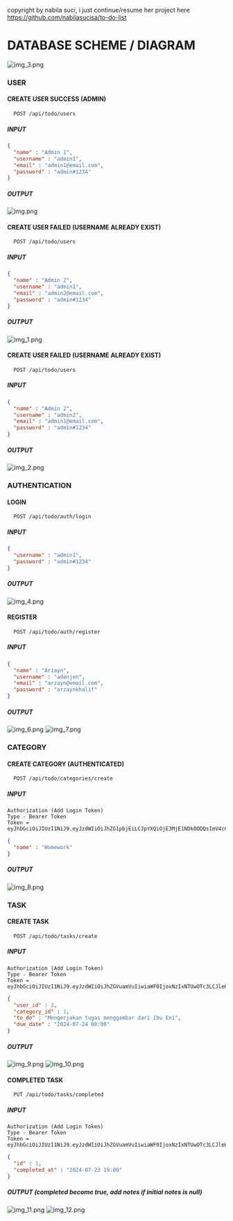 copyright by nabila suci, i just continue/resume her project here https://github.com/nabilasucisa/to-do-list

# DATABASE SCHEME / DIAGRAM
![img_3.png](img_3.png)

### USER
#### CREATE USER SUCCESS (ADMIN)
```http
  POST /api/todo/users  
```
##### INPUT
```json
{
  "name" : "Admin 1",
  "username" : "admin1",
  "email" : "admin1@email.com",
  "password" : "admin#1234"
}
```
##### OUTPUT
![img.png](img.png)

#### CREATE USER FAILED (USERNAME ALREADY EXIST)
```http
  POST /api/todo/users  
```
##### INPUT
```json
{
  "name" : "Admin 2",
  "username" : "admin1",
  "email" : "admin2@email.com",
  "password" : "admin#1234"
}
```
##### OUTPUT
![img_1.png](img_1.png)

#### CREATE USER FAILED (USERNAME ALREADY EXIST)
```http
  POST /api/todo/users  
```
##### INPUT
```json
{
  "name" : "Admin 2",
  "username" : "admin2",
  "email" : "admin1@email.com",
  "password" : "admin#1234"
}
```
##### OUTPUT
![img_2.png](img_2.png)

### AUTHENTICATION
#### LOGIN
```http 
  POST /api/todo/auth/login  
```
##### INPUT
```json
{
  "username" : "admin1",
  "password" : "admin#1234"
}
```
##### OUTPUT
![img_4.png](img_4.png)

#### REGISTER
```http
  POST /api/todo/auth/register  
```
##### INPUT
```json
{
  "name" : "Arzayn",
  "username" : "adenjen",
  "email" : "arzayn@email.com",
  "password" : "arzaynkhalif"
}
```
##### OUTPUT
![img_6.png](img_6.png)
![img_7.png](img_7.png)

### CATEGORY
#### CREATE CATEGORY (AUTHENTICATED)
```http
  POST /api/todo/categories/create 
```
##### INPUT
````
Authorization (Add Login Token)
Type - Bearer Token
Token = eyJhbGciOiJIUzI1NiJ9.eyJzdWIiOiJhZG1pbjEiLCJpYXQiOjE3MjE1NDk0ODQsImV4cCI6MTcyMTYzNTg4NH0.MlgrJAElNpq4HD3Ea5r3rMzlm0VCl8FFYlh3IX1DnPg
````
```json
{
  "name" : "Homework"
}
```
##### OUTPUT
![img_8.png](img_8.png)

### TASK
#### CREATE TASK
```http
  POST /api/todo/tasks/create 
```
##### INPUT
````
Authorization (Add Login Token)
Type - Bearer Token
Token = eyJhbGciOiJIUzI1NiJ9.eyJzdWIiOiJhZGVuamVuIiwiaWF0IjoxNzIxNTUwOTc3LCJleHAiOjE3MjE2MzczNzd9.tgZtj0yFPxFtuT9wy5EU7RjExeZed2Xo1fhD8PkNY4w
````
```json
{
  "user_id" : 3,
  "category_id" : 1,
  "to_do" : "Mengerjakan tugas menggambar dari Ibu Eni",
  "due_date" : "2024-07-24 08:00"
}
```
##### OUTPUT
![img_9.png](img_9.png)
![img_10.png](img_10.png)

#### COMPLETED TASK
```http
  PUT /api/todo/tasks/completed 
```
##### INPUT
````
Authorization (Add Login Token)
Type - Bearer Token
Token = eyJhbGciOiJIUzI1NiJ9.eyJzdWIiOiJhZGVuamVuIiwiaWF0IjoxNzIxNTUwOTc3LCJleHAiOjE3MjE2MzczNzd9.tgZtj0yFPxFtuT9wy5EU7RjExeZed2Xo1fhD8PkNY4w
````
```json
{
  "id" : 1,
  "completed_at" : "2024-07-23 19:00"
}
```
##### OUTPUT (completed become true, add notes if initial notes is null)
![img_11.png](img_11.png)
![img_12.png](img_12.png)


